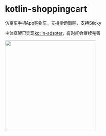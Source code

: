 # kotlin-shoppingcart
仿京东手机App购物车，支持滑动删除，支持Sticky  

主体框架已实现[kotlin-adapter](https://github.com/wuhenzhizao/kotlin-adapter)，有时间会继续完善  

<img src="https://github.com/wuhenzhizao/kotlin-adapter/blob/master/screenshots/20171220_222633.gif" width="300">

